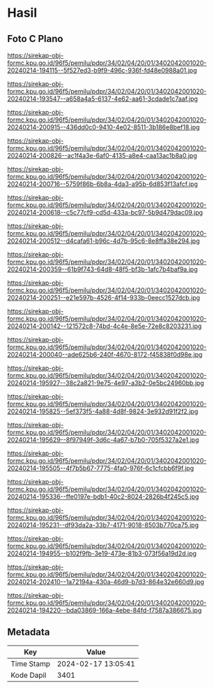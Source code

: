 # Hasil

## Foto C Plano

https://sirekap-obj-formc.kpu.go.id/96f5/pemilu/pdpr/34/02/04/20/01/3402042001020-20240214-194115--5f527ed3-b9f9-496c-936f-fd48e0988a01.jpg

https://sirekap-obj-formc.kpu.go.id/96f5/pemilu/pdpr/34/02/04/20/01/3402042001020-20240214-193547--a658a4a5-6137-4e62-aa61-3cdade1c7aaf.jpg

https://sirekap-obj-formc.kpu.go.id/96f5/pemilu/pdpr/34/02/04/20/01/3402042001020-20240214-200915--436dd0c0-9410-4e02-8511-3b186e8bef18.jpg

https://sirekap-obj-formc.kpu.go.id/96f5/pemilu/pdpr/34/02/04/20/01/3402042001020-20240214-200826--ac1f4a3e-6af0-4135-a8e4-caa13ac1b8a0.jpg

https://sirekap-obj-formc.kpu.go.id/96f5/pemilu/pdpr/34/02/04/20/01/3402042001020-20240214-200716--5759f86b-6b8a-4da3-a95b-6d853f13afcf.jpg

https://sirekap-obj-formc.kpu.go.id/96f5/pemilu/pdpr/34/02/04/20/01/3402042001020-20240214-200618--c5c77cf9-cd5d-433a-bc97-5b9d479dac09.jpg

https://sirekap-obj-formc.kpu.go.id/96f5/pemilu/pdpr/34/02/04/20/01/3402042001020-20240214-200512--d4cafa61-b96c-4d7b-95c6-8e8ffa38e294.jpg

https://sirekap-obj-formc.kpu.go.id/96f5/pemilu/pdpr/34/02/04/20/01/3402042001020-20240214-200359--61b9f743-64d8-48f5-bf3b-1afc7b4baf9a.jpg

https://sirekap-obj-formc.kpu.go.id/96f5/pemilu/pdpr/34/02/04/20/01/3402042001020-20240214-200251--e21e597b-4526-4f14-933b-0eecc1527dcb.jpg

https://sirekap-obj-formc.kpu.go.id/96f5/pemilu/pdpr/34/02/04/20/01/3402042001020-20240214-200142--121572c8-74bd-4c4e-8e5e-72e8c8203231.jpg

https://sirekap-obj-formc.kpu.go.id/96f5/pemilu/pdpr/34/02/04/20/01/3402042001020-20240214-200040--ade625b6-240f-4670-8172-f45838f0d98e.jpg

https://sirekap-obj-formc.kpu.go.id/96f5/pemilu/pdpr/34/02/04/20/01/3402042001020-20240214-195927--38c2a821-9e75-4e97-a3b2-0e5bc24960bb.jpg

https://sirekap-obj-formc.kpu.go.id/96f5/pemilu/pdpr/34/02/04/20/01/3402042001020-20240214-195825--5ef373f5-4a88-4d8f-9824-3e932d91f2f2.jpg

https://sirekap-obj-formc.kpu.go.id/96f5/pemilu/pdpr/34/02/04/20/01/3402042001020-20240214-195629--8f97949f-3d6c-4a67-b7b0-705f5327a2e1.jpg

https://sirekap-obj-formc.kpu.go.id/96f5/pemilu/pdpr/34/02/04/20/01/3402042001020-20240214-195505--4f7b5b67-7775-4fa0-976f-6c1cfcbb6f9f.jpg

https://sirekap-obj-formc.kpu.go.id/96f5/pemilu/pdpr/34/02/04/20/01/3402042001020-20240214-195336--ffe0197e-bdb1-40c2-8024-2826b4f245c5.jpg

https://sirekap-obj-formc.kpu.go.id/96f5/pemilu/pdpr/34/02/04/20/01/3402042001020-20240214-195231--df93da2a-33b7-4171-9018-8503b770ca75.jpg

https://sirekap-obj-formc.kpu.go.id/96f5/pemilu/pdpr/34/02/04/20/01/3402042001020-20240214-194955--b102f9fb-3e19-473e-81b3-073f56a19d2d.jpg

https://sirekap-obj-formc.kpu.go.id/96f5/pemilu/pdpr/34/02/04/20/01/3402042001020-20240214-202410--1a72194a-430a-46d9-b7d3-864e32e660d9.jpg

https://sirekap-obj-formc.kpu.go.id/96f5/pemilu/pdpr/34/02/04/20/01/3402042001020-20240214-194220--bda03869-166a-4ebe-84fd-f7587a386675.jpg


## Metadata

| Key        | Value               |
| ---------- | ------------------- |
| Time Stamp | 2024-02-17 13:05:41 |
| Kode Dapil | 3401                |



